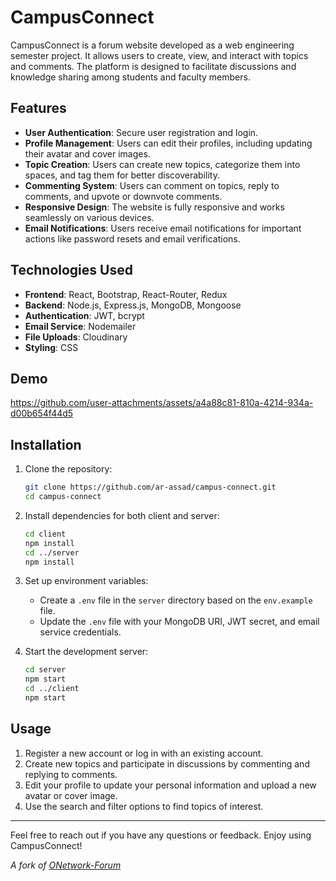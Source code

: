 # CampusConnect

CampusConnect is a forum website developed as a web engineering semester project. It allows users to create, view, and interact with topics and comments. The platform is designed to facilitate discussions and knowledge sharing among students and faculty members.

## Features

- **User Authentication**: Secure user registration and login.
- **Profile Management**: Users can edit their profiles, including updating their avatar and cover images.
- **Topic Creation**: Users can create new topics, categorize them into spaces, and tag them for better discoverability.
- **Commenting System**: Users can comment on topics, reply to comments, and upvote or downvote comments.
- **Responsive Design**: The website is fully responsive and works seamlessly on various devices.
- **Email Notifications**: Users receive email notifications for important actions like password resets and email verifications.

## Technologies Used

- **Frontend**: React, Bootstrap, React-Router, Redux
- **Backend**: Node.js, Express.js, MongoDB, Mongoose
- **Authentication**: JWT, bcrypt
- **Email Service**: Nodemailer
- **File Uploads**: Cloudinary
- **Styling**: CSS

## Demo

https://github.com/user-attachments/assets/a4a88c81-810a-4214-934a-d00b654f44d5

## Installation

1. Clone the repository:
   ```sh
   git clone https://github.com/ar-assad/campus-connect.git
   cd campus-connect
   ```

2. Install dependencies for both client and server:
   ```sh
   cd client
   npm install
   cd ../server
   npm install
   ```

3. Set up environment variables:
   - Create a `.env` file in the `server` directory based on the `env.example` file.
   - Update the `.env` file with your MongoDB URI, JWT secret, and email service credentials.

4. Start the development server:
   ```sh
   cd server
   npm start
   cd ../client
   npm start
   ```

## Usage

1. Register a new account or log in with an existing account.
2. Create new topics and participate in discussions by commenting and replying to comments.
3. Edit your profile to update your personal information and upload a new avatar or cover image.
4. Use the search and filter options to find topics of interest.

---

Feel free to reach out if you have any questions or feedback. Enjoy using CampusConnect!

*A fork of [ONetwork-Forum](https://github.com/ilyasbelfar/ONetwork-Forum)*
